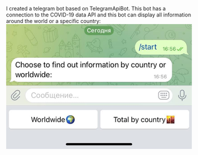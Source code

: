 I created a telegram bot based on TelegramApiBot. This bot has a connection to the COVID-19 data API and this bot can display all information around the world or a specific country:
![Alt text](https://github.com/jorneytoplay/COVID-19StatisticCheckerBot/blob/master/pic/1.jpg?raw=true "Title")


